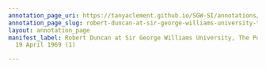 ```yaml
---
annotation_page_uri: https://tanyaclement.github.io/SGW-SI/annotations/robert-duncan-at-sir-george-williams-university-the-poetry-series-19-april-1969-1--canvas-1-robert-duncan.json
annotation_page_slug: robert-duncan-at-sir-george-williams-university-the-poetry-series-19-april-1969-1--canvas-1-robert-duncan
layout: annotation_page
manifest_label: Robert Duncan at Sir George Williams University, The Poetry Series,
  19 April 1969 (1)

---
```

